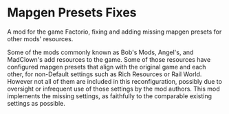 # Mapgen Presets Fixes
A mod for the game Factorio, fixing and adding missing mapgen presets for other mods' resources.

Some of the mods commonly known as Bob's Mods, Angel's, and MadClown's add resources to the game. Some of those resources have configured mapgen presets that align with the original game and each other, for non-Default settings such as Rich Resources or Rail World. However not all of them are included in this reconfiguration, possibly due to oversight or infrequent use of those settings by the mod authors. This mod implements the missing settings, as faithfully to the comparable existing settings as possible.